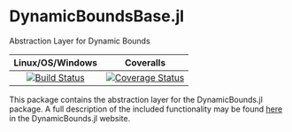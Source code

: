 # DynamicBoundsBase.jl
Abstraction Layer for Dynamic Bounds

| **Linux/OS/Windows**                                                                     | **Coveralls**                                              |                      
|:--------------------------------------------------------------------------------:|:-------------------------------------------------------:|
| [![Build Status](https://travis-ci.org/PSORLab/DynamicBoundsBase.jl.svg?branch=master)](https://travis-ci.org/PSORLab/DynamicBoundsBase.jl)  | [![Coverage Status](https://coveralls.io/repos/github/PSORLab/DynamicBoundsBase.jl/badge.svg?branch=master)](https://coveralls.io/github/PSORLab/DynamicBoundsBase.jl?branch=master) |

This package contains the abstraction layer for the DynamicBounds.jl package. A full description of the included functionality may be found [here](https://psorlab.github.io/DynamicBounds.jl/dev/Base/Base) in the DynamicBounds.jl website.
